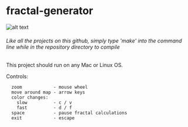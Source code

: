 # fractal-generator
![alt text](https://www.mcgoodwin.net/julia/mcmmand2.gif)
###### Like all the projects on this github, simply type 'make' into the command line while in the repository directory to compile

This project should run on any Mac or Linux OS.

Controls:
```
  zoom            - mouse wheel
  move around map - arrow keys
  color changes:
    slow          - c / v
    fast          - d / f
  space           - pause fractal calculations
  exit            - escape
```
